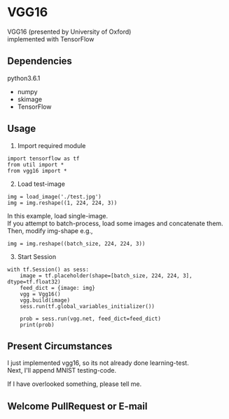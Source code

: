 # VGG16
VGG16 (presented by University of Oxford)  
implemented with TensorFlow

## Dependencies ##
python3.6.1
* numpy
* skimage
* TensorFlow

## Usage ##
1. Import required module
```
import tensorflow as tf
from util import *
from vgg16 import *
```

2. Load test-image  
```
img = load_image('./test.jpg')
img = img.reshape((1, 224, 224, 3))
```
In this example, load single-image.  
If you attempt to batch-process, load some images and concatenate them.
Then, modify img-shape e.g.,
```
img = img.reshape((batch_size, 224, 224, 3))
```

3. Start Session
```
with tf.Session() as sess:
    image = tf.placeholder(shape=[batch_size, 224, 224, 3], dtype=tf.float32)
    feed_dict = {image: img}
    vgg = Vgg16()
    vgg.build(image)
    sess.run(tf.global_variables_initializer())

    prob = sess.run(vgg.net, feed_dict=feed_dict)
    print(prob)
```

## Present Circumstances ##
I just implemented vgg16, so its not already done learning-test.  
Next, I'll append MNIST testing-code.

If I have overlooked something, please tell me.

## Welcome PullRequest or E-mail ##
